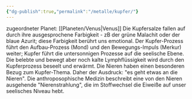 ```yaml
---
{"dg-publish":true,"permalink":"/metalle/kupfer/"}
---
```


zugeordneter Planet: [[Planeten/Venus\|Venus]]
Die Kupfersalze fallen auf durch ihre ausgesprochene Farbigkeit - zB der grüne Malachit oder der blaue Azurit; diese Farbigkeit berührt uns emotional.
Der Kupfer-Prozess führt den Aufbau-Prozess (Mond) und den Bewegungs-Impuls (Merkur) weiter; Kupfer führt die untersonnigen Prozesse auf die seelische Ebene. 
Die belebte und bewegt aber noch kalte Lymphflüssigkeit wird durch den Kupferprozess beseelt und erwärmt.
Die Nieren haben einen besonderen Bezug zum Kupfer-Thema. Daher  der Ausdruck: "es geht etwas an die Nieren". Die anthroposophische Medizin beschreibt eine von den Nieren ausgehende "Nierenstrahlung", die im Stoffwechsel die Eiweiße auf unser seelisches Niveau hebt.